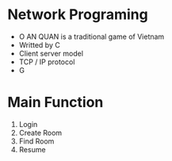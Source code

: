 # Network Programing
  + O AN QUAN is a traditional game of Vietnam
  + Writted by C
  + Client server model
  + TCP / IP protocol
  + G
# Main Function
1. Login
2. Create Room
3. Find Room
4. Resume
